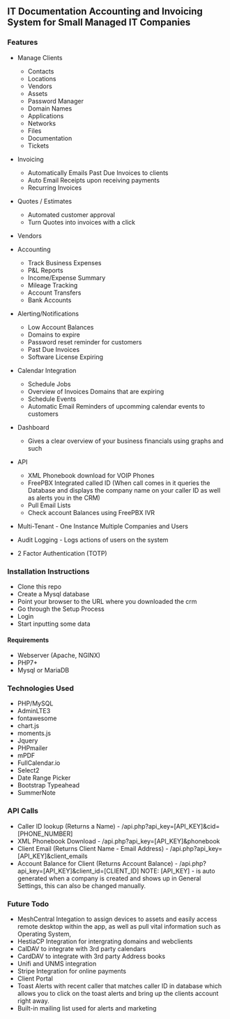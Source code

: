 ## IT Documentation Accounting and Invoicing System for Small Managed IT Companies

### Features
* Manage Clients
  * Contacts
  * Locations
  * Vendors
  * Assets
  * Password Manager
  * Domain Names 
  * Applications
  * Networks
  * Files
  * Documentation
  * Tickets
* Invoicing
  * Automatically Emails Past Due Invoices to clients
  * Auto Email Receipts upon receiving payments
  * Recurring Invoices
* Quotes / Estimates
  * Automated customer approval
  * Turn Quotes into invoices with a click
* Vendors
* Accounting
  * Track Business Expenses
  * P&L Reports
  * Income/Expense Summary
  * Mileage Tracking
  * Account Transfers
  * Bank Accounts
* Alerting/Notifications
  * Low Account Balances
  * Domains to expire
  * Password reset reminder for customers
  * Past Due Invoices
  * Software License Expiring
* Calendar Integration
  * Schedule Jobs
  * Overview of Invoices Domains that are expiring
  * Schedule Events
  * Automatic Email Reminders of upcomming calendar events to customers
* Dashboard
  * Gives a clear overview of your business financials using graphs and such

* API
  * XML Phonebook download for VOIP Phones
  * FreePBX Integrated called ID (When call comes in it queries the Database and displays the company name on your caller ID as well as alerts you in the CRM)
  * Pull Email Lists
  * Check account Balances using FreePBX IVR

* Multi-Tenant - One Instance Multiple Companies and Users
* Audit Logging - Logs actions of users on the system
* 2 Factor Authentication (TOTP)



### Installation Instructions

* Clone this repo
* Create a Mysql database
* Point your browser to the URL where you downloaded the crm
* Go through the Setup Process
* Login
* Start inputting some data

#### Requirements
* Webserver (Apache, NGINX)
* PHP7+
* Mysql or MariaDB

### Technologies Used
* PHP/MySQL
* AdminLTE3
* fontawesome
* chart.js
* moments.js
* Jquery
* PHPmailer
* mPDF
* FullCalendar.io
* Select2
* Date Range Picker
* Bootstrap Typeahead
* SummerNote

### API Calls
* Caller ID lookup (Returns a Name) - /api.php?api_key=[API_KEY]&cid=[PHONE_NUMBER]
* XML Phonebook Download - /api.php?api_key=[API_KEY]&phonebook
* Client Email (Returns Client Name - Email Address) - /api.php?api_key=[API_KEY]&client_emails
* Account Balance for Client (Returns Account Balance) - /api.php?api_key=[API_KEY]&client_id=[CLIENT_ID]
NOTE: [API_KEY] - is auto generated when a company is created and shows up in General Settings, this can also be changed manually.

### Future Todo
* MeshCentral Integation to assign devices to assets and easily access remote desktop within the app, as well as pull vital information such as Operating System, 
* HestiaCP Integration for intergrating domains and webclients
* CalDAV to integrate with 3rd party calendars
* CardDAV to integrate with 3rd party Address books
* Unifi and UNMS integration
* Stripe Integration for online payments
* Client Portal
* Toast Alerts with recent caller that matches caller ID in database which allows you to click on the toast alerts and bring up the clients account right away.
* Built-in mailing list used for alerts and marketing